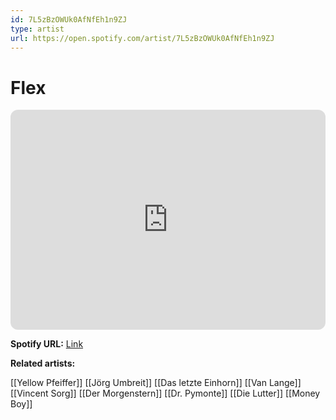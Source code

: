 ```yaml
---
id: 7L5zBzOWUk0AfNfEh1n9ZJ
type: artist
url: https://open.spotify.com/artist/7L5zBzOWUk0AfNfEh1n9ZJ
---
```

# Flex

<iframe style="border-radius:12px" src="https://open.spotify.com/embed/artist/7L5zBzOWUk0AfNfEh1n9ZJ" width="100%" height="352" frameBorder="0" allowfullscreen="" allow="autoplay; clipboard-write; encrypted-media; fullscreen; picture-in-picture" loading="lazy"></iframe>

**Spotify URL:** [Link](https://open.spotify.com/artist/7L5zBzOWUk0AfNfEh1n9ZJ)

**Related artists:**

[[Yellow Pfeiffer]]
[[Jörg Umbreit]]
[[Das letzte Einhorn]]
[[Van Lange]]
[[Vincent Sorg]]
[[Der Morgenstern]]
[[Dr. Pymonte]]
[[Die Lutter]]
[[Money Boy]]
